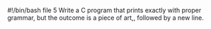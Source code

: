 #!/bin/bash
file 5 Write a C program that prints exactly with proper grammar, but the outcome is a piece of art,, followed by a new line.
